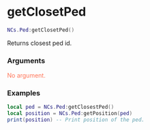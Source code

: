 # getClosetPed

```lua
NCs.Ped:getClosetPed()
```
Returns closest ped id.

### Arguments
<span style="color : #FF7659;">No argument.</span>

### Examples
```lua
local ped = NCs.Ped:getClosestPed()
local position = NCs.Ped:getPosition(ped)
print(position) -- Print position of the ped.
```